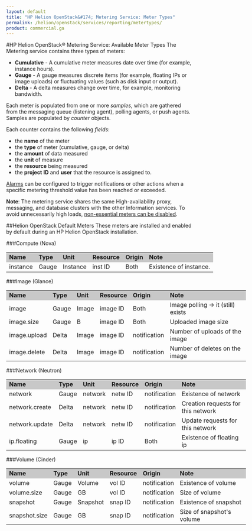 ```yaml
---
layout: default
title: "HP Helion OpenStack&#174; Metering Service: Meter Types"
permalink: /helion/openstack/services/reporting/metertypes/
product: commercial.ga
---
```

<!--UNDER REVISION-->

<script>
function PageRefresh {
onLoad="window.refresh"
}
PageRefresh();
</script>

#HP Helion OpenStack&#174; Metering Service: Available Meter Types
The Metering service contains three types of meters:

- **Cumulative** - A cumulative meter measures date over time (for example, instance hours).
- **Gauge** - A gauge measures discrete items (for example, floating IPs or image uploads) or fluctuating values (such as disk input or output).
- **Delta** - A delta measures change over time, for example, monitoring bandwidth.

Each meter is populated from one or more *samples*, which are gathered from the messaging queue (listening agent), polling agents, or push agents. 
Samples are populated by *counter* objects.

Each counter contains the following *fields*:

- the **name** of the meter
- the **type** of meter (cumulative, gauge, or delta)
- the **amount** of data measured
- the **unit** of measure
- the **resource** being measured
- the **project** **ID** and **user** that the resource is assigned to.

[Alarms](/helion/openstack/services/reporting/alarms/) can be configured to trigger notifications or other actions when a specific metering threshold value has been reached or exceeded.

**Note**: The metering service shares the same High-availability proxy, messaging, and database clusters with the other Information services. To avoid unnecessarily high loads, [non-essential meters can be disabled](/helion/openstack/services/reporting/bestpractices/#meterlist). 

##Helion OpenStack Default Meters
These meters are installed and enabled by default during an HP Helion OpenStack installation. 

###Compute (Nova)
<table style="text-align: left; vertical-align: top; width:650px;">
<tr style="background-color: #C8C8C8;">
<td><b>Name</b></td><td><b>Type</b></td><td><b>Unit</b></td><td><b>Resource</b></td><td><b>Origin</b></td><td><b>Note</b></td>
</tr><tr>
<td>instance</td><td>Gauge</td><td>Instance</td><td>inst ID</td><td>Both</td><td>Existence of instance.</td>
</tr>

</table>

###Image (Glance)
<table style="text-align: left; vertical-align: top; width:650px;">
<tr style="background-color: #C8C8C8;">
<td><b>Name</b></td><td><b>Type</b></td><td><b>Unit</b></td><td><b>Resource</b></td><td><b>Origin</b></td><td><b>Note</b></td>
</tr><tr>
<td>image</td><td>Gauge</td><td>Image</td><td>image ID</td><td>Both</td><td>Image polling -> it (still) exists</td>
</tr>
<tr><td>image.size</td><td>Gauge</td><td>B</td><td>image ID</td><td>Both</td><td>Uploaded image size</td></tr>
<tr><td>image.upload</td><td>Delta</td><td>Image</td><td>image ID</td><td>notification</td><td>Number of uploads of the image</td></tr>
<tr><td>image.delete</td><td>Delta</td><td>Image</td><td>image ID</td><td>notification</td><td>Number of deletes on the image</td></tr>
</table>

###Network (Neutron)
<table style="text-align: left; vertical-align: top; width:650px;">
<tr style="background-color: #C8C8C8;">
<td><b>Name</b></td><td><b>Type</b></td><td><b>Unit</b></td><td><b>Resource</b></td><td><b>Origin</b></td><td><b>Note</b></td>
</tr><tr>
<td>network</td><td>Gauge</td><td>network</td><td>netw ID</td><td>notification</td><td>Existence of network</td>
</tr>
<tr><td>network.create</td><td>Delta</td><td>network</td><td>netw ID</td><td>notification</td><td>Creation requests for this network</td></tr>
<tr><td>network.update</td><td>Delta</td><td>network</td><td>netw ID</td><td>notification</td><td>Update requests for this network</td></tr>
<tr><td>ip.floating</td><td>Gauge</td><td>ip</td><td>ip ID</td><td>Both</td><td>Existence of floating ip</td></tr>
</table>


###Volume (Cinder)
<table style="text-align: left; vertical-align: top; width:650px;">
<tr style="background-color: #C8C8C8;">
<td><b>Name</b></td><td><b>Type</b></td><td><b>Unit</b></td><td><b>Resource</b></td><td><b>Origin</b></td><td><b>Note</b></td>
</tr><tr>
<td>volume</td><td>Gauge</td><td>Volume</td><td>vol ID</td><td>notification</td><td>Existence of volume</td>
</tr>
<tr><td>volume.size</td><td>Gauge</td><td>GB</td><td>vol ID</td><td>notification</td><td>Size of volume</td></tr>
<tr><td>snapshot</td><td>Gauge</td><td>Snapshot</td><td>snap ID</td><td>notification</td><td>Existence of snapshot</td></tr>
<tr><td>snapshot.size</td><td>Gauge</td><td>GB</td><td>snap ID</td><td>notification</td><td>Size of snapshot's volume</td></tr>
</table>